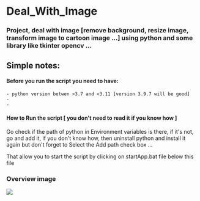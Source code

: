 # Deal_With_Image
### Project, deal with image [remove background, resize image, transform image to cartoon image ...] using python and some library like tkinter opencv ...

## Simple notes:
#### Before you run the script you need to have:
	- python version betwen >3.7 and <3.11 [version 3.9.7 will be good]
	-
	-
 #### How to Run the script [ you don't need to read it if you know how ]	

Go check if the path of python in Environment variables is there, if it's not, go and add it, if you don't know how, then uninstall python and install it again but don't forget to Select the Add path check box ...

That allow you to start the script by clicking on startApp.bat file below this file
### Overview image

<img src="https://github.com/BoukhaAyo/Deal_With_Image/assets/103447604/0ac5a636-144e-4dda-a281-bc7f6f08b96b">
